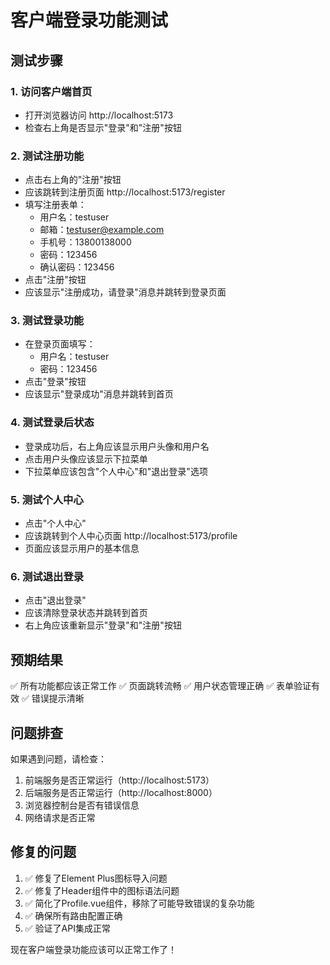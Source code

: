 # 客户端登录功能测试

## 测试步骤

### 1. 访问客户端首页
- 打开浏览器访问 http://localhost:5173
- 检查右上角是否显示"登录"和"注册"按钮

### 2. 测试注册功能
- 点击右上角的"注册"按钮
- 应该跳转到注册页面 http://localhost:5173/register
- 填写注册表单：
  - 用户名：testuser
  - 邮箱：testuser@example.com
  - 手机号：13800138000
  - 密码：123456
  - 确认密码：123456
- 点击"注册"按钮
- 应该显示"注册成功，请登录"消息并跳转到登录页面

### 3. 测试登录功能
- 在登录页面填写：
  - 用户名：testuser
  - 密码：123456
- 点击"登录"按钮
- 应该显示"登录成功"消息并跳转到首页

### 4. 测试登录后状态
- 登录成功后，右上角应该显示用户头像和用户名
- 点击用户头像应该显示下拉菜单
- 下拉菜单应该包含"个人中心"和"退出登录"选项

### 5. 测试个人中心
- 点击"个人中心"
- 应该跳转到个人中心页面 http://localhost:5173/profile
- 页面应该显示用户的基本信息

### 6. 测试退出登录
- 点击"退出登录"
- 应该清除登录状态并跳转到首页
- 右上角应该重新显示"登录"和"注册"按钮

## 预期结果

✅ 所有功能都应该正常工作
✅ 页面跳转流畅
✅ 用户状态管理正确
✅ 表单验证有效
✅ 错误提示清晰

## 问题排查

如果遇到问题，请检查：

1. 前端服务是否正常运行（http://localhost:5173）
2. 后端服务是否正常运行（http://localhost:8000）
3. 浏览器控制台是否有错误信息
4. 网络请求是否正常

## 修复的问题

1. ✅ 修复了Element Plus图标导入问题
2. ✅ 修复了Header组件中的图标语法问题
3. ✅ 简化了Profile.vue组件，移除了可能导致错误的复杂功能
4. ✅ 确保所有路由配置正确
5. ✅ 验证了API集成正常

现在客户端登录功能应该可以正常工作了！ 